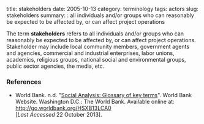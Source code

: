 title: stakeholders
date: 2005-10-13
category: terminology
tags: actors
slug: stakeholders
summary: : all individuals and/or groups who can reasonably be expected to be affected by, or can affect project operations

<!--
icon: file-code-o
-->
The term **stakeholders** refers to all individuals and/or groups who can reasonably be expected to be affected by, or can affect project operations. Stakeholder may include local community members, government agents and agencies, commercial and industrial enterprises, labor unions, academics, religious groups, national social and environmental groups, public sector agencies, the media, etc.

<!--
Annex 5 Glossary (Doc B) 26 Mar 06

stakeholders: Any individual or group with an interest (or ‘stake’) in the success of an organization, program, or activity in delivering intended results.  Individuals and constituencies contributing, either voluntarily or involuntarily, to wealth-creating activities, and who are therefore potential beneficiaries and/or risk bearers of its operations.
-->

### References

* World Bank. n.d. "[Social Analysis: Glossary of key terms](http://go.worldbank.org/HSXB13LCA0)". World Bank Website. Washington D.C.: The World Bank. Available online at: http://go.worldbank.org/HSXB13LCA0 <br /> [*Last Accessed* 22 October 2013].

